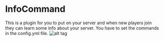 InfoCommand
===========

This is a plugin for you to put on your server and when new players join they can learn some info about your server. You have to set the commands in the config.yml file.
![alt tag](http://i.imgur.com/eZuCVFY.png)
